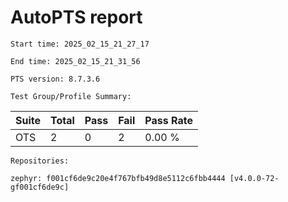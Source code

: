 # AutoPTS report

    Start time: 2025_02_15_21_27_17

    End time: 2025_02_15_21_31_56

    PTS version: 8.7.3.6
    
    Test Group/Profile Summary: 
|  Suite  | Total | Pass | Fail | Pass Rate|
|---------|-------|------|------|----------|
|OTS      |2      |0     |2     |   0.00 % |

    Repositories:

	zephyr: f001cf6de9c20e4f767bfb49d8e5112c6fbb4444 [v4.0.0-72-gf001cf6de9c]
